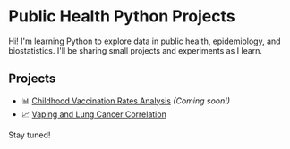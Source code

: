 # Public Health Python Projects

Hi! I'm learning Python to explore data in public health, epidemiology, and biostatistics. I'll be sharing small projects and experiments as I learn. 

## Projects

- 📊 [Childhood Vaccination Rates Analysis](#) _(Coming soon!)_
- 📈 [Vaping and Lung Cancer Correlation](#)

Stay tuned!
